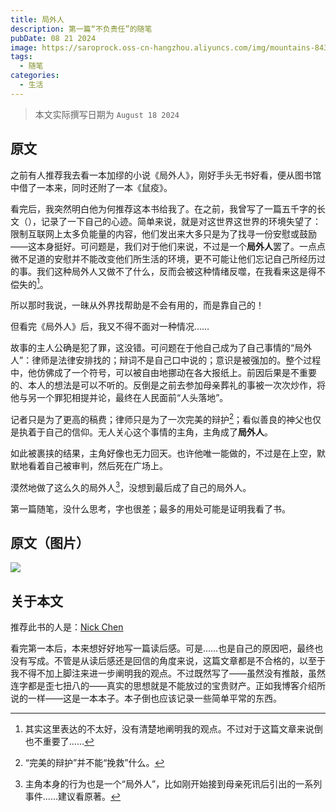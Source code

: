 ```yaml
---
title: 局外人
description: 第一篇“不负责任”的随笔
pubDate: 08 21 2024
image: https://saroprock.oss-cn-hangzhou.aliyuncs.com/img/mountains-8434315_1280.jpg
tags:
  - 随笔
categories:
  - 生活
---
```


> 本文实际撰写日期为 `August 18 2024`

## 原文

之前有人推荐我去看一本加缪的小说《局外人》，刚好手头无书好看，便从图书馆中借了一本来，同时还附了一本《鼠疫》。

看完后，我突然明白他为何推荐这本书给我了。在之前，我曾写了一篇五千字的长文（），记录了一下自己的心迹。简单来说，就是对这世界这世界的环境失望了：限制互联网上太多负能量的内容，他们发出来大多只是为了找寻一份安慰或鼓励——这本身挺好。可问题是，我们对于他们来说，不过是一个**局外人**罢了。一点点微不足道的安慰并不能改变他们所生活的环境，更不可能让他们忘记自己所经历过的事。我们这种局外人又做不了什么，反而会被这种情绪反噬，在我看来这是得不偿失的[^1]。

[^1]:其实这里表达的不太好，没有清楚地阐明我的观点。不过对于这篇文章来说倒也不重要了……

所以那时我说，一昧从外界找帮助是不会有用的，而是靠自己的！

但看完《局外人》后，我又不得不面对一种情况……

故事的主人公确是犯了罪，这没错。可问题在于他自己成为了自己事情的“局外人”：律师是法律安排找的；辩词不是自己口中说的；意识是被强加的。整个过程中，他仿佛成了一个符号，可以被自由地挪动在各大报纸上。前因后果是不重要的、本人的想法是可以不听的。反倒是之前去参加母亲葬礼的事被一次次炒作，将他与另一个罪犯相提并论，最终在人民面前“人头落地”。

记者只是为了更高的稿费；律师只是为了一次完美的辩护[^2]；看似善良的神父也仅是执着于自己的信仰。无人关心这个事情的主角，主角成了**局外人**。

[^2]:“完美的辩护”并不能“挽救”什么。

如此被裹挟的结果，主角好像也无力回天。也许他唯一能做的，不过是在上空，默默地看着自己被审判，然后死在广场上。

漠然地做了这么久的局外人[^3]，没想到最后成了自己的局外人。

[^3]:主角本身的行为也是一个“局外人”，比如刚开始接到母亲死讯后引出的一系列事件……建议看原著。

第一篇随笔，没什么思考，字也很差；最多的用处可能是证明我看了书。

## 原文（图片）


![](https://saroprock.oss-cn-hangzhou.aliyuncs.com/img/IMG_20240821_225849.jpg)

## 关于本文

推荐此书的人是：[Nick Chen](https://nickchen.top/)

看完第一本后，本来想好好地写一篇读后感。可是……也是自己的原因吧，最终也没有写成。不管是从读后感还是回信的角度来说，这篇文章都是不合格的，以至于我不得不加上脚注来进一步阐明我的观点。不过既然写了——虽然没有推敲，虽然连字都是歪七扭八的——真实的思想就是不能放过的宝贵财产。正如我博客介绍所说的一样——这是一本本子。本子倒也应该记录一些简单平常的东西。